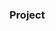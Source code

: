 ### Project











































































































































         









        





 































